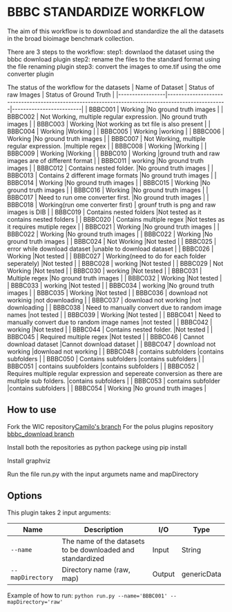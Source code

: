 # BBBC STANDARDIZE WORKFLOW

The aim of this workflow is to download and standardize the all the datasets in the broad bioimage benchmark collection.

There are 3 steps to the workflow:
step1: downlaod the dataset using the bbbc download plugin
step2: rename the files to the standard format using the file renaming plugin
step3: convert the images to ome.tif using the ome converter plugin

The status of the workflow for the datasets 
| Name of Dataset | Status of raw Images                                                                              |  Status of Ground Truth |
|-----------------|---------------------------------------------------------------------------------------------------|-------------------------|
| BBBC001         | Working                                                                                           |No ground truth images   |
| BBBC002         | Not Working, multiple regular expression.                                                         |No ground truth images  |
| BBBC003         | Working                                                                                           |Not working as txt file is also present   |
| BBBC004         | Working                                                                                           |Working |
| BBBC005         | Working                                                                                           |working   |
| BBBC006         | Working                                                                                           |No ground truth images |
| BBBC007         | Not Working, multiple regular expression.                                                         |multiple regex   |
| BBBC008         | Working                                                                                           |Working   |
| BBBC009         | Working                                                                                           |Working  |
| BBBC010         | Working                                                                                           |ground truth and raw images are of different format  |
| BBBC011         | working                                                                                           |No ground truth images  |
| BBBC012         | Contains nested folder.                                                                           |No ground truth images   |
| BBBC013         | Contains 2 different image formats                                                                |No ground truth images  |
| BBBC014         | Working                                                                                           |No ground truth images   |
| BBBC015         |  Working                                                                                          |No ground truth images   |
| BBBC016         |  Working                                                                                          |No ground truth images   |
| BBBC017         |  Need to run ome converter first.                                                                 |No ground truth images   |
| BBBC018         | Working(run ome converter first)                                                                  | grounf truth is png and raw images is DIB  |
| BBBC019         | Contains nested folders                                                                           |Not tested as it contains nested folders |
| BBBC020         |  Contains multiple regex                                                                          |Not testes as it requires mutiple regex   |
| BBBC021         | Working                                                                                           |No ground truth images   |
| BBBC022         | Working                                                                                           |No ground truth images  |
| BBBC022         | Working                                                                                           |No ground truth images   |
| BBBC024         | Not Working                                                                                       |Not tested   |
| BBBC025         |  error while download dataset                                                                     |unable to download dataset   |
| BBBC026         | Working                                                                                           |Not tested   |
| BBBC027         | Working(need to do for each folder seperately)                                                    |Not tested  |
| BBBC028         | working                                                                                           |Not tested   |
| BBBC029         |  Not Working                                                                                      |Not tested   |
| BBBC030         | working                                                                                           |Not tested   |
| BBBC031         | Multiple regex                                                                                    |No ground truth images   |
| BBBC032         |  Working                                                                                          |Not tested   |
| BBBC033         | working                                                                                           |Not tested   |
| BBBC034         | working                                                                                           |No ground truth images   |
| BBBC035         |  Working                                                                                          |Not tested   |
| BBBC036         |  download not workinig                                                                            |not downloading  |
| BBBC037         |  download not working                                                                             |not downloading   |
| BBBC038         | Need to manually convert due to random image names                                                |not tested  |
| BBBC039         |  Working                                                                                          |Not tested  |
| BBBC041         |  Need to manually convert due to random image names                                               |not tested   |
| BBBC042         | working                                                                                           |Not tested   |
| BBBC044         |  Contains nested folder.                                                                          |Not tested   |
| BBBC045         |  Required multiple regex                                                                          |Not tested   |
| BBBC046         |  Cannot download dataset                                                                          |Cannot download dataset   |
| BBBC047         |  download not working                                                                             |download not working   |
| BBBC048         | contains subfolders                                                                               |contains subfolders    |
| BBBC050         | Contains subfolders                                                                               |contains subfolders    |
| BBBC051         | contains suubfolders                                                                              |contains subfolders    |
| BBBC052         |  Requires multiple regular expression and sepereate conversion as there are multiple sub folders. |contains subfolders    |
| BBBC053         |  contains subfolder                                                                               |contains subfolders    |
| BBBC054         | Working                                                                                           |No ground truth images   |

## How to use
Fork the WIC repository[Camilo's branch](https://github.com/camilovelezr/workflow-inference-compiler/tree/viz)
For the polus plugins repository [bbbc_download branch](https://github.com/saketprem/polus-plugins)

Install both the repositories as python packege using pip install

Install graphviz

Run the file run.py with the input argumets name and mapDirectory
## Options

This plugin takes 2 input arguments:

| Name            | Description                                                  | I/O    | Type        |
| --------------- | ------------------------------------------------------------ | ------ | ----------- |
| `--name  `      | The name of the datasets to be downloaded and standardized   | Input  | String      |
| `--mapDirectory`| Directory name (raw, map)                                    | Output | genericData |

Example of how to run:
`python run.py --name='BBBC001' --mapDirectory='raw'`

